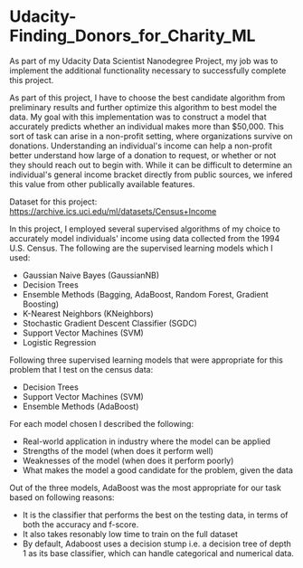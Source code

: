 # Udacity-Finding_Donors_for_Charity_ML

As part of my Udacity Data Scientist Nanodegree Project, my job was to implement the additional functionality necessary to successfully complete this project. 

As part of this project, I have to choose the best candidate algorithm from preliminary results and further optimize this algorithm to best model the data. My goal with this implementation was to construct a model that accurately predicts whether an individual makes more than $50,000. This sort of task can arise in a non-profit setting, where organizations survive on donations. Understanding an individual's income can help a non-profit better understand how large of a donation to request, or whether or not they should reach out to begin with. While it can be difficult to determine an individual's general income bracket directly from public sources, we infered this value from other publically available features.

Dataset for this project: https://archive.ics.uci.edu/ml/datasets/Census+Income

In this project, I employed several supervised algorithms of my choice to accurately model individuals' income using data collected from the 1994 U.S. Census. The following are the supervised learning models which I used:

* Gaussian Naive Bayes (GaussianNB)
* Decision Trees
* Ensemble Methods (Bagging, AdaBoost, Random Forest, Gradient Boosting)
* K-Nearest Neighbors (KNeighbors)
* Stochastic Gradient Descent Classifier (SGDC)
* Support Vector Machines (SVM)
* Logistic Regression

Following three supervised learning models that were appropriate for this problem that I test on the census data:

* Decision Trees
* Support Vector Machines (SVM)
* Ensemble Methods (AdaBoost)

For each model chosen I described the following:

* Real-world application in industry where the model can be applied
* Strengths of the model (when does it perform well)
* Weaknesses of the model (when does it perform poorly)
* What makes the model a good candidate for the problem, given the data


Out of the three models, AdaBoost was the most appropriate for our task based on following reasons:

* It is the classifier that performs the best on the testing data, in terms of both the accuracy and f-score. 
* It also takes resonably low time to train on the full dataset
* By default, Adaboost uses a decision stump i.e. a decision tree of depth 1 as its base classifier, which can handle categorical and numerical data.
